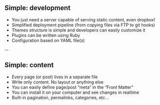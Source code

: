 ## Simple: development

- You just need a server capable of serving static content, even dropbox!
- Simplified deployment pipeline (from copying files via FTP to git hooks)
- Themes structure is simple and developers can easily customize it
- Plugins can be written using Ruby
- Configuration based on YAML file(s)  

--

## Simple: content

- Every page (or post) lives in a separate file
- Write only content. No layout or anything else
- You can easily define page/post “meta” in the “Front Matter”
- You can install it on your computer and see changes in realtime
- Built-in pagination, permalinks, categories, etc…
